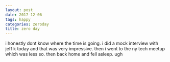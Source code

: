 ```yaml
---
layout: post
date: 2017-12-06
tags: happy
categories: zeroday
title: zero day
---
```


i honestly dont know where the time is going. i did a mock interview with jeff k today and that was very impressive. then i went to the ny tech meetup which was less so. then back home and fell asleep. ugh
